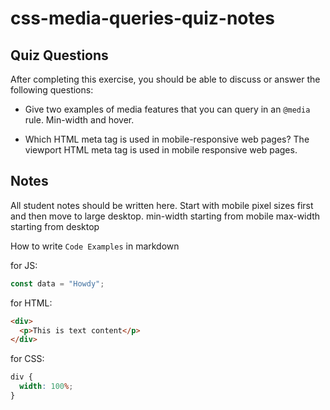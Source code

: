 # css-media-queries-quiz-notes

## Quiz Questions

After completing this exercise, you should be able to discuss or answer the following questions:

- Give two examples of media features that you can query in an `@media` rule.
Min-width and hover.

- Which HTML meta tag is used in mobile-responsive web pages?
The viewport HTML meta tag is used in mobile responsive web pages.

## Notes

All student notes should be written here.
Start with mobile pixel sizes first and then move to large desktop.
min-width starting from mobile
max-width starting from desktop

How to write `Code Examples` in markdown

for JS:

```javascript
const data = "Howdy";
```

for HTML:

```html
<div>
  <p>This is text content</p>
</div>
```

for CSS:

```css
div {
  width: 100%;
}
```
